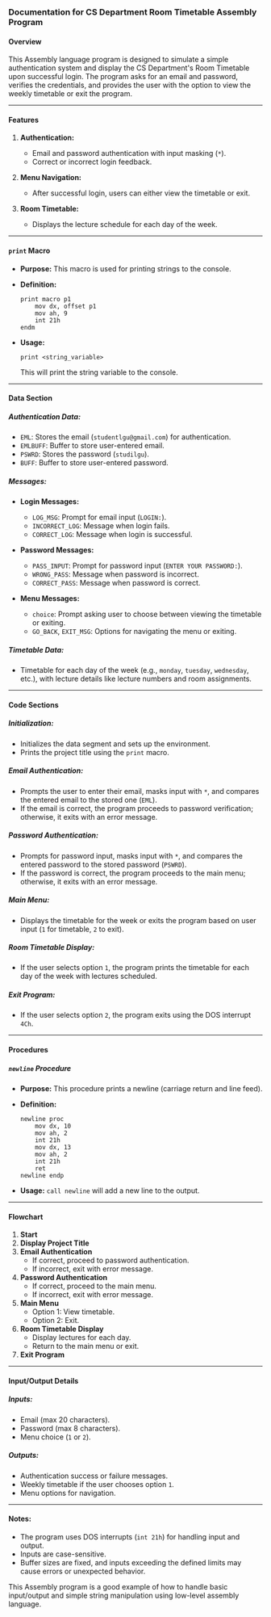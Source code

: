 ### Documentation for CS Department Room Timetable Assembly Program

#### Overview
This Assembly language program is designed to simulate a simple authentication system and display the CS Department's Room Timetable upon successful login. The program asks for an email and password, verifies the credentials, and provides the user with the option to view the weekly timetable or exit the program.

---

#### Features

1. **Authentication:**
   - Email and password authentication with input masking (`*`).
   - Correct or incorrect login feedback.

2. **Menu Navigation:**
   - After successful login, users can either view the timetable or exit.

3. **Room Timetable:**
   - Displays the lecture schedule for each day of the week.

---

#### `print` Macro

- **Purpose:** This macro is used for printing strings to the console.
  
- **Definition:**
  ```assembly
  print macro p1
      mov dx, offset p1
      mov ah, 9
      int 21h
  endm
  ```

- **Usage:** 
  ```assembly
  print <string_variable>
  ```
  This will print the string variable to the console.

---

#### Data Section

##### Authentication Data:
- `EML`: Stores the email (`studentlgu@gmail.com`) for authentication.
- `EMLBUFF`: Buffer to store user-entered email.
- `PSWRD`: Stores the password (`studilgu`).
- `BUFF`: Buffer to store user-entered password.

##### Messages:
- **Login Messages:**
  - `LOG_MSG`: Prompt for email input (`LOGIN:`).
  - `INCORRECT_LOG`: Message when login fails.
  - `CORRECT_LOG`: Message when login is successful.

- **Password Messages:**
  - `PASS_INPUT`: Prompt for password input (`ENTER YOUR PASSWORD:`).
  - `WRONG_PASS`: Message when password is incorrect.
  - `CORRECT_PASS`: Message when password is correct.

- **Menu Messages:**
  - `choice`: Prompt asking user to choose between viewing the timetable or exiting.
  - `GO_BACK`, `EXIT_MSG`: Options for navigating the menu or exiting.

##### Timetable Data:
- Timetable for each day of the week (e.g., `monday`, `tuesday`, `wednesday`, etc.), with lecture details like lecture numbers and room assignments.

---

#### Code Sections

##### Initialization:
- Initializes the data segment and sets up the environment.
- Prints the project title using the `print` macro.

##### Email Authentication:
- Prompts the user to enter their email, masks input with `*`, and compares the entered email to the stored one (`EML`).
- If the email is correct, the program proceeds to password verification; otherwise, it exits with an error message.

##### Password Authentication:
- Prompts for password input, masks input with `*`, and compares the entered password to the stored password (`PSWRD`).
- If the password is correct, the program proceeds to the main menu; otherwise, it exits with an error message.

##### Main Menu:
- Displays the timetable for the week or exits the program based on user input (`1` for timetable, `2` to exit).

##### Room Timetable Display:
- If the user selects option `1`, the program prints the timetable for each day of the week with lectures scheduled.

##### Exit Program:
- If the user selects option `2`, the program exits using the DOS interrupt `4Ch`.

---

#### Procedures

##### `newline` Procedure
- **Purpose:** This procedure prints a newline (carriage return and line feed).
  
- **Definition:**
  ```assembly
  newline proc
      mov dx, 10
      mov ah, 2
      int 21h
      mov dx, 13
      mov ah, 2
      int 21h
      ret
  newline endp
  ```

- **Usage:** `call newline` will add a new line to the output.

---

#### Flowchart

1. **Start**
2. **Display Project Title**
3. **Email Authentication**
   - If correct, proceed to password authentication.
   - If incorrect, exit with error message.
4. **Password Authentication**
   - If correct, proceed to the main menu.
   - If incorrect, exit with error message.
5. **Main Menu**
   - Option 1: View timetable.
   - Option 2: Exit.
6. **Room Timetable Display**
   - Display lectures for each day.
   - Return to the main menu or exit.
7. **Exit Program**

---

#### Input/Output Details

##### Inputs:
- Email (max 20 characters).
- Password (max 8 characters).
- Menu choice (`1` or `2`).

##### Outputs:
- Authentication success or failure messages.
- Weekly timetable if the user chooses option `1`.
- Menu options for navigation.

---

#### Notes:
- The program uses DOS interrupts (`int 21h`) for handling input and output.
- Inputs are case-sensitive.
- Buffer sizes are fixed, and inputs exceeding the defined limits may cause errors or unexpected behavior.

This Assembly program is a good example of how to handle basic input/output and simple string manipulation using low-level assembly language.